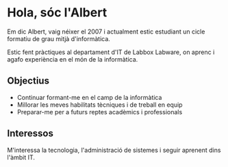 # Hola, sóc l'Albert

Em dic Albert, vaig néixer el 2007 i actualment estic estudiant un cicle formatiu de grau mitjà d'informàtica.  

Estic fent pràctiques al departament d'IT de Labbox Labware, on aprenc i agafo experiència en el món de la informàtica.  

## Objectius
- Continuar formant-me en el camp de la informàtica  
- Millorar les meves habilitats tècniques i de treball en equip  
- Preparar-me per a futurs reptes acadèmics i professionals  

## Interessos
M'interessa la tecnologia, l'administració de sistemes i seguir aprenent dins l'àmbit IT.  

